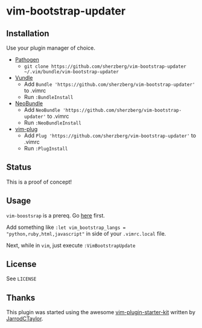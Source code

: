 # vim-bootstrap-updater

## Installation

Use your plugin manager of choice.

- [Pathogen](https://github.com/tpope/vim-pathogen)
  - `git clone https://github.com/sherzberg/vim-bootstrap-updater ~/.vim/bundle/vim-bootstrap-updater`
- [Vundle](https://github.com/gmarik/vundle)
  - Add `Bundle 'https://github.com/sherzberg/vim-bootstrap-updater'` to .vimrc
  - Run `:BundleInstall`
- [NeoBundle](https://github.com/Shougo/neobundle.vim)
  - Add `NeoBundle 'https://github.com/sherzberg/vim-bootstrap-updater'` to .vimrc
  - Run `:NeoBundleInstall`
- [vim-plug](https://github.com/junegunn/vim-plug)
  - Add `Plug 'https://github.com/sherzberg/vim-bootstrap-updater'` to .vimrc
  - Run `:PlugInstall`

## Status

This is a proof of concept!

## Usage

`vim-boostsrap` is a prereq. Go [here](http://vim-bootstrap.appspot.com/) first.

Add something like `:let vim_bootstrap_langs = "python,ruby,html,javascript"` in side of your
`.vimrc.local` file.

Next, while in `vim`, just execute `:VimBootstrapUpdate`

## License

See `LICENSE`

## Thanks

This plugin was started using the awesome [vim-plugin-starter-kit](https://github.com/JarrodCTaylor/vim-plugin-starter-kit) written by [JarrodCTaylor](https://github.com/JarrodCTaylor).


